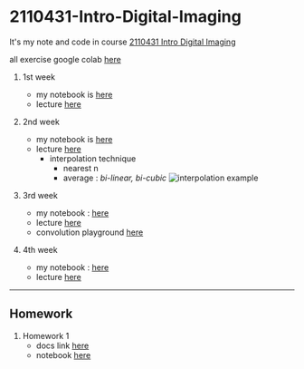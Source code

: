 # 2110431-Intro-Digital-Imaging
It's my note and code in course [2110431 Intro Digital Imaging](https://www.mycourseville.com/?q=courseville/course/39246)

all exercise google colab [here](https://colab.research.google.com/drive/1qZ8KWIhFzLBTke20YuxfqycoJAFhFFFn?usp=sharing)

1. 1st week
    - my notebook is [here](./week%201/week%201.ipynb)
    - lecture [here](https://mycourseville-default.s3.ap-southeast-1.amazonaws.com/useruploaded_course_files/2023_1/39246/materials/Lecture01_IntroImging-465640-16915032527039.pdf)
    
1. 2nd week
    - my notebook is [here](./week%202/week%202.ipynb)
    - lecture [here](https://mycourseville-default.s3.ap-southeast-1.amazonaws.com/useruploaded_course_files/2023_1/39246/materials/Lecture02_Formation_ArithmaticOps-465640-16920945013261.pdf)
        - interpolation technique
            - nearest n
            - average : *bi-linear, bi-cubic*
        ![interpolation example](https://www.researchgate.net/publication/321881785/figure/fig4/AS:667701148127245@1536203767766/The-true-high-resolution-image-and-comparison-of-interpolation-methods-on-the-a.ppm)

1. 3rd week
    - my notebook : [here](./week%203/week%203.ipynb)
    - lecture [here](https://mycourseville-default.s3.ap-southeast-1.amazonaws.com/useruploaded_course_files/2023_1/39246/materials/Lecture03_Histogram-465640-16927050405224.pdf)
    - convolution playground [here](https://generic-github-user.github.io/Image-Convolution-Playground/src/)

1. 4th week
    - my notebook : [here](./week%204/week%204.ipynb)
    - lecture [here](https://mycourseville-default.s3.ap-southeast-1.amazonaws.com/useruploaded_course_files/2023_1/39246/materials/Lecture04_FrequencyDomain-465640-16933262682077.pdf)
    

---

## Homework
1. Homework 1
    - docs link [here](https://docs.google.com/document/d/1CDgis5q1HjwrD26J8MSOBEisEMxo4oZdBz-z4FhFo90/edit)
    - notebook [here](/Homework%201/homework1.ipynb)